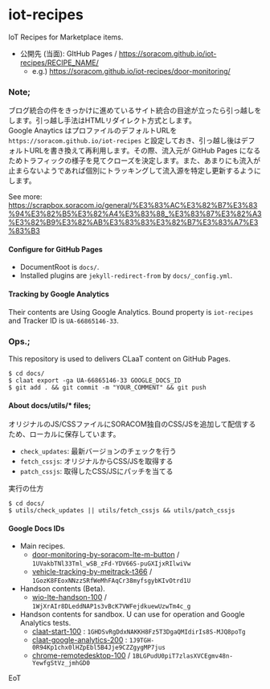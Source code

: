 # iot-recipes

IoT Recipes for Marketplace items.

- 公開先 (当面): GItHub Pages / https://soracom.github.io/iot-recipes/RECIPE_NAME/
    - e.g.) https://soracom.github.io/iot-recipes/door-monitoring/

### Note;

ブログ統合の件をきっかけに進めているサイト統合の目途が立ったら引っ越しをします。引っ越し手法はHTMLリダイレクト方式とします。  
Google Anaytics はプロファイルのデフォルトURLを `https://soracom.github.io/iot-recipes` と設定しておき、引っ越し後はデフォルトURLを書き換えて再利用します。その際、流入元が GitHub Pages になるためトラフィックの様子を見てクローズを決定します。また、あまりにも流入が止まらないようであれば個別にトラッキングして流入源を特定し更新するようにします。

See more: https://scrapbox.soracom.io/general/%E3%83%AC%E3%82%B7%E3%83%94%E3%82%B5%E3%82%A4%E3%83%88_%E3%83%87%E3%82%A3%E3%82%B9%E3%82%AB%E3%83%83%E3%82%B7%E3%83%A7%E3%83%B3

#### Configure for GitHub Pages

- DocumentRoot is `docs/`.
- Installed plugins are `jekyll-redirect-from` by `docs/_config.yml`.

#### Tracking by Google Analytics

Their contents are Using Google Analytics. Bound property is `iot-recipes` and Tracker ID is `UA-66865146-33`.

### Ops.;

This repository is used to delivers CLaaT content on GitHub Pages.

```
$ cd docs/
$ claat export -ga UA-66865146-33 GOOGLE_DOCS_ID
$ git add . && git commit -m "YOUR_COMMENT" && git push
```

#### About docs/utils/* files;

オリジナルのJS/CSSファイルにSORACOM独自のCSS/JSを追加して配信するため、ローカルに保存しています。

- `check_updates`: 最新バージョンのチェックを行う
- `fetch_cssjs`: オリジナルからCSS/JSを取得する
- `patch_cssjs`: 取得したCSS/JSにパッチを当てる

実行の仕方

```
$ cd docs/
$ utils/check_updates || utils/fetch_cssjs && utils/patch_cssjs
```

#### Google Docs IDs

- Main recipes.
    - [door-monitoring-by-soracom-lte-m-button](https://soracom.github.io/iot-recipes/door-monitoring-by-soracom-lte-m-button) / `1UVakbTNl33Tml_wSB_zFd-YDV66S-puGXIjxRIlwiVw`
    - [vehicle-tracking-by-meitrack-t366](https://soracom.github.io/iot-recipes/vehicle-tracking-by-meitrack-t366) / `1GozK8FEoxNNzzSRfWeMhFAqCr38myfsgybKIvOtrd1U`
- Handson contents (Beta).
    - [wio-lte-handson-100](https://soracom.github.io/iot-recipes/wio-lte-handson-100) / `1WjXrAIr8DLeddNAP1s3vBcK7VWFejdkuewUzwTm4c_g`
- Handson contents for sandbox. U can use for operation and Google Analytics tests.
    - [claat-start-100](https://soracom.github.io/iot-recipes/claat-start-100) : `1GHDSvRgDdxNAKKH8Fz5T3DgaQMIdirIs8S-MJQ8poTg`
    - [claat-google-analytics-200](https://soracom.github.io/iot-recipes/claat-google-analytics-200) : `1J9TGH-0R94Kp1chx0lHZpEbl5B4Jje9CZZgygMP7jus`
    - [chrome-remotedesktop-100](https://soracom.github.io/iot-recipes/chrome-remotedesktop-100) / `1BLGPudU0piT7zlasXVCEgmv48n-YewfgStVz_jmhGD0`

EoT
